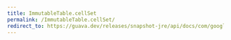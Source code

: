 ```yaml
---
title: ImmutableTable.cellSet
permalink: /ImmutableTable.cellSet/
redirect_to: https://guava.dev/releases/snapshot-jre/api/docs/com/google/common/collect/ImmutableTable.html#cellSet--
---
```

